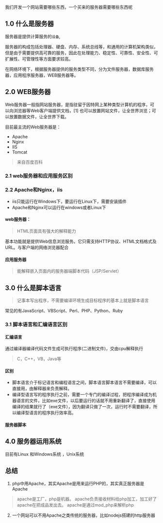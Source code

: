 我们开发一个网站需要哪些东西，一个买来的服务器需要哪些东西呢

## 1.0 什么是服务器
服务器是提供计算服务的`设备`,

服务器的构成包括处理器、硬盘、内存、系统总线等，和通用的计算机架构类似，但是由于需要提供高可靠的服务，因此在处理能力、稳定性、可靠性、安全性、可扩展性、可管理性等方面要求较高。

在网络环境下，根据服务器提供的服务类型不同，分为文件服务器，数据库服务器，应用程序服务器，WEB服务器等。

## 2.0 WEB服务器

Web服务器一般指网站服务器，是指驻留于因特网上某种类型计算机的程序，可以向浏览器等Web客户端提供文档，[1]  也可以放置网站文件，让全世界浏览；可以放置数据文件，让全世界下载。

目前最主流的Web服务器是：

- Apache 
- Nginx 
- IIS
- Tomcat


> 来自百度百科
### 2.1 web服务器和应用服务区别

### 2.2 Apache和Nginx，iis
- iis只能运行在Windows下，要运行在Linux下，需要安装插件
- Apache和Nginx可以运行在windows或者Linux下

#### web服务器：
> HTML页面具有强大的解释能力

基本功能就是提供Web信息浏览服务。它只需支持HTTP协议、HTML文档格式及URL。与客户端的网络浏览器配合

#### 应用服务器
> 能解释嵌入页面内的服务器端脚本代码（JSP/Servlet）

## 3.0 什么是脚本语言
> 记事本写出程序，不需要编译环境生成目标程序的基本上就是脚本语言

常见的有JavaScript、VBScript、Perl、PHP、Python、Ruby
### 3.1 脚本语言和汇编语言区别

#### 汇编语言
通过编译器编译代码文件生成可执行程序(二进制文件)，交由cpu解释执行
> C，C++，VB，Java等
#### 区别
- 脚本语言介于标记语言和编程语言之间，脚本语言脚本语言不需要编译，可以直接用，由解释器来负责解释。 
- 编译型语言写的程序执行之前，需要一个专门的编译过程，把程序编译成为机器语言的文件，比如exe文件，以后要运行的话就不用重新翻译了，直接使用编译的结果就行了（exe文件），因为翻译只做了一次，运行时不需要翻译，所以编译型语言的程序执行效率高。

#### 服务器脚本

## 4.0 服务器运用系统

目前有Linux 和Windows系统 ，Unix系统

## 总结

1. php中用Apache，其实Apache是用来运行PHP的，其实真正服务器是Apache
> apache是工厂，php是机器。
apache负责接收材料给php加工，加工好了apache在把成品发出去。
> apache是通过mod_php来解析php

2. 一个网站可以不用Apache之类传统的服务器，比如nodejs搭建的http服务器
